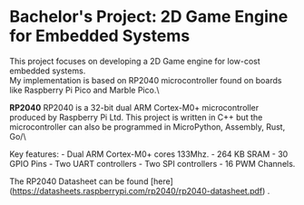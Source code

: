 # Bachelor's Project: 2D Game Engine for Embedded Systems

This project focuses on developing a 2D Game engine for low-cost embedded systems. \
My implementation is based on RP2040 microcontroller found on boards like Raspberry Pi Pico and Marble Pico.\

**RP2040**
RP2040 is a 32-bit dual ARM Cortex-M0+ microcontroller produced by Raspberry Pi Ltd.
This project is written in C++ but the microcontroller can also be programmed in MicroPython, Assembly, Rust, Go/\

Key features:
    - Dual ARM Cortex-M0+ cores 133Mhz.
    - 264 KB SRAM 
    - 30 GPIO Pins
    - Two UART controllers
    - Two SPI controllers
    - 16 PWM Channels.

The RP2040 Datasheet can be found [here] (https://datasheets.raspberrypi.com/rp2040/rp2040-datasheet.pdf) .